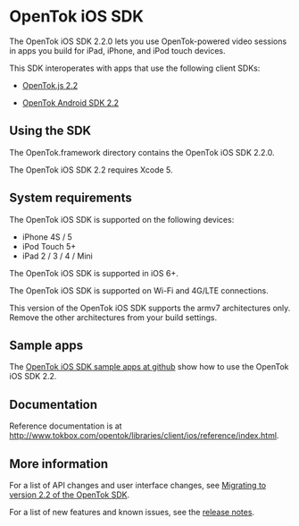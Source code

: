 OpenTok iOS SDK
================

The OpenTok iOS SDK 2.2.0 lets you use OpenTok-powered video sessions in apps
you build for iPad, iPhone, and iPod touch devices.

This SDK interoperates with apps that use the following client SDKs:

* [OpenTok.js 2.2](http://tokbox.com/opentok/libraries/client/js/)

* [OpenTok Android SDK 2.2](http://tokbox.com/opentok/libraries/client/android/)

Using the SDK
-------------

The OpenTok.framework directory contains the OpenTok iOS SDK 2.2.0.

The OpenTok iOS SDK 2.2 requires Xcode 5.

System requirements
-------------------

The OpenTok iOS SDK is supported on the following devices:

* iPhone 4S / 5
* iPod Touch 5+
* iPad 2 / 3 / 4 / Mini

The OpenTok iOS SDK is supported in iOS 6+.

The OpenTok iOS SDK is supported on Wi-Fi and 4G/LTE connections.

This version of the OpenTok iOS SDK supports the armv7 architectures
only. Remove the other architectures from your build settings.

Sample apps
-----------

The [OpenTok iOS SDK sample apps at github](https://github.com/opentok/opentok-ios-sdk-samples)
show how to use the OpenTok iOS SDK 2.2.

Documentation
-------------

Reference documentation is at
<http://www.tokbox.com/opentok/libraries/client/ios/reference/index.html>.

More information
-----------------

For a list of API changes and user interface changes, see [Migrating to version 2.2 of the
OpenTok SDK](http://tokbox.com/opentok/libraries/client/ios/migrating-to-version-2.2.html).

For a list of new features and known issues, see the
[release notes](http://tokbox.com/opentok/libraries/client/ios/release-notes.html).
